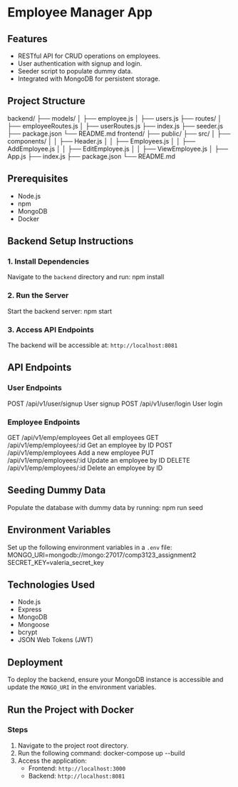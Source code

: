 # Employee Manager App

## Features
- RESTful API for CRUD operations on employees.
- User authentication with signup and login.
- Seeder script to populate dummy data.
- Integrated with MongoDB for persistent storage.

## Project Structure
backend/ ├── models/ │ ├── employee.js │ ├── users.js ├── routes/ │ ├── employeeRoutes.js │ ├── userRoutes.js ├── index.js ├── seeder.js ├── package.json └── README.md frontend/ ├── public/ ├── src/ │ ├── components/ │ │ ├── Header.js │ │ ├── Employees.js │ │ ├── AddEmployee.js │ │ ├── EditEmployee.js │ │ ├── ViewEmployee.js │ ├── App.js ├── index.js ├── package.json └── README.md


## Prerequisites
- Node.js
- npm
- MongoDB
- Docker

## Backend Setup Instructions
### 1. Install Dependencies
Navigate to the `backend` directory and run:
npm install

### 2. Run the Server
Start the backend server:
npm start

### 3. Access API Endpoints
The backend will be accessible at: `http://localhost:8081`

## API Endpoints
### User Endpoints
POST    /api/v1/user/signup   User signup
POST    /api/v1/user/login    User login

### Employee Endpoints
GET     /api/v1/emp/employees         Get all employees
GET     /api/v1/emp/employees/:id     Get an employee by ID
POST    /api/v1/emp/employees         Add a new employee
PUT     /api/v1/emp/employees/:id     Update an employee by ID
DELETE  /api/v1/emp/employees/:id     Delete an employee by ID

## Seeding Dummy Data
Populate the database with dummy data by running:
npm run seed

## Environment Variables
Set up the following environment variables in a `.env` file:
MONGO_URI=mongodb://mongo:27017/comp3123_assignment2 SECRET_KEY=valeria_secret_key


## Technologies Used
- Node.js
- Express
- MongoDB
- Mongoose
- bcrypt
- JSON Web Tokens (JWT)

## Deployment
To deploy the backend, ensure your MongoDB instance is accessible and update the `MONGO_URI` in the environment variables.

## Run the Project with Docker

### Steps
1. Navigate to the project root directory.
2. Run the following command:
docker-compose up --build
3. Access the application:
   - Frontend: `http://localhost:3000`
   - Backend: `http://localhost:8081`





